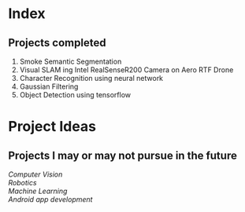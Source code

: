 # Index
## Projects completed  
1. Smoke Semantic Segmentation  
2. Visual SLAM ing Intel RealSenseR200 Camera on Aero RTF Drone  
2. Character Recognition using neural network  
3. Gaussian Filtering  
4. Object Detection using tensorflow  

# Project Ideas  
## Projects I may or may not pursue in the future  
*Computer Vision*  
*Robotics*  
*Machine Learning*  
*Android app development*  
